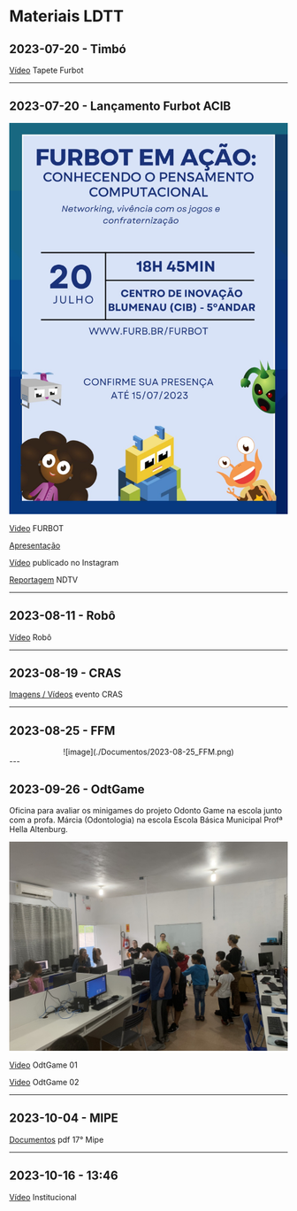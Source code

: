 # Materiais LDTT

## 2023-07-20 - Timbó

[Vídeo](./Documentos/2023-07-14_Timbo.mp4) Tapete Furbot

---

## 2023-07-20 - Lançamento Furbot ACIB

![image](./Documentos/2023-07-20_evento.jpeg)  

[Video](./Documentos/2023-07-20_Video.mp4) FURBOT

[Apresentação](./Documentos/2023-07-20_apresentacao.pdf)

[Vídeo](./Documentos/2023-07-20_Instagram.mp4) publicado no Instagram

[Reportagem](./Documentos/2023-07-20_NDTV.mp4) NDTV

---

## 2023-08-11 - Robô

[Vídeo](./Documentos/2023-08-11_Robo.mp4) Robô

---

## 2023-08-19 - CRAS

[Imagens / Vídeos](./CRAS%202023-08-19/ "2023-08-19_CRAS") evento CRAS  

---

## 2023-08-25 - FFM

<div align="center">
    ![image](./Documentos/2023-08-25_FFM.png)  
</div>
---

## 2023-09-26 - OdtGame

Oficina para avaliar os minigames do projeto Odonto Game na escola junto com a profa. Márcia (Odontologia) na escola Escola Básica Municipal Profª Hella Altenburg.  

![2023-09-26_OdtGame_a](./Documentos/2023-09-26_OdtGame_a.jpeg)  

[Video](./Documentos/2023-09-26_OdtGame_b.mp4) OdtGame 01

[Video](./Documentos/2023-09-26_OdtGame_c.mp4) OdtGame 02

---

## 2023-10-04 - MIPE

[Documentos](./Documentos/2023-10-04_MIPE.pdf "2023-10-04_MIPE") pdf 17° Mipe

---

## 2023-10-16 - 13:46

[Vídeo](./Documentos/2023-10-16_LDTT_institucional.mp4) Institucional
